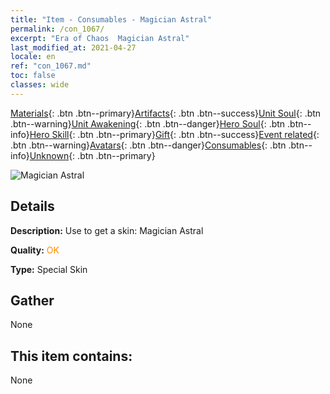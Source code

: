 ```yaml
---
title: "Item - Consumables - Magician Astral"
permalink: /con_1067/
excerpt: "Era of Chaos  Magician Astral"
last_modified_at: 2021-04-27
locale: en
ref: "con_1067.md"
toc: false
classes: wide
---
```

 [Materials](/Items/){: .btn .btn--primary}[Artifacts](/Items/Artifacts/){: .btn .btn--success}[Unit Soul](/Items/UnitSoul/){: .btn .btn--warning}[Unit Awakening](/Items/UnitAwakening/){: .btn .btn--danger}[Hero Soul](/Items/HeroSoul/){: .btn .btn--info}[Hero Skill](/Items/HeroSkill/){: .btn .btn--primary}[Gift](/Items/Gift/){: .btn .btn--success}[Event related](/Items/Events/){: .btn .btn--warning}[Avatars](/Items/Avatars/){: .btn .btn--danger}[Consumables](/Items/Consumables/){: .btn .btn--info}[Unknown](/Items/Unknown/){: .btn .btn--primary}

 ![Magician Astral](/images/h/h_Astral3.jpg)

## Details
 **Description:** Use to get a skin: Magician Astral

 **Quality:** <span style="color: #FF8C00">OK</span>

 **Type:** Special Skin

## Gather

  None

## This item contains:

  None


